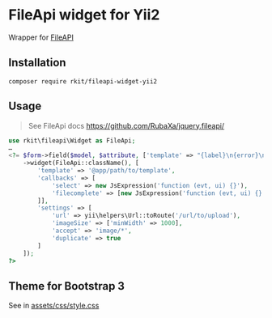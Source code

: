 # FileApi widget for Yii2

Wrapper for [FileAPI](https://github.com/mailru/FileAPI)

## Installation

```
composer require rkit/fileapi-widget-yii2
```

## Usage

> See FileApi docs https://github.com/RubaXa/jquery.fileapi/

```php
use rkit\fileapi\Widget as FileApi;
…
<?= $form->field($model, $attribute, ['template' => "{label}\n{error}\n{input}\n{hint}"])
    ->widget(FileApi::className(), [
        'template' => '@app/path/to/template',
        'callbacks' => [
            'select' => new JsExpression('function (evt, ui) {}'),
            'filecomplete' => [new JsExpression('function (evt, ui) {}'),
        ]],
        'settings' => [
            'url' => yii\helpers\Url::toRoute('/url/to/upload'),
            'imageSize' => ['minWidth' => 1000],
            'accept' => 'image/*',
            'duplicate' => true
        ]
    ]);
?>
```

## Theme for Bootstrap 3

See in [assets/css/style.css](assets/css/style.css)

